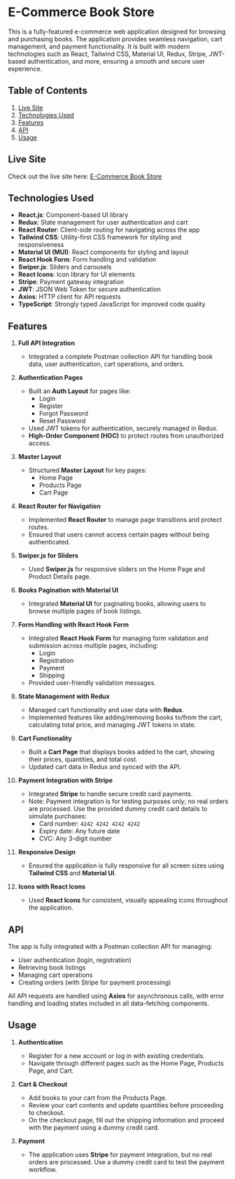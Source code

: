 # E-Commerce Book Store

This is a fully-featured e-commerce web application designed for browsing and purchasing books. The application provides seamless navigation, cart management, and payment functionality. It is built with modern technologies such as React, Tailwind CSS, Material UI, Redux, Stripe, JWT-based authentication, and more, ensuring a smooth and secure user experience.

## Table of Contents
1. [Live Site](#live-site)
2. [Technologies Used](#technologies-used)
3. [Features](#features)
4. [API](#api)
5. [Usage](#usage)

## Live Site
Check out the live site here: [E-Commerce Book Store](https://online-book-store-teal.vercel.app)

## Technologies Used
- **React.js**: Component-based UI library
- **Redux**: State management for user authentication and cart
- **React Router**: Client-side routing for navigating across the app
- **Tailwind CSS**: Utility-first CSS framework for styling and responsiveness
- **Material UI (MUI)**: React components for styling and layout
- **React Hook Form**: Form handling and validation
- **Swiper.js**: Sliders and carousels
- **React Icons**: Icon library for UI elements
- **Stripe**: Payment gateway integration
- **JWT**: JSON Web Token for secure authentication
- **Axios**: HTTP client for API requests
- **TypeScript**: Strongly typed JavaScript for improved code quality

## Features

1. **Full API Integration**
   - Integrated a complete Postman collection API for handling book data, user authentication, cart operations, and orders.
   
2. **Authentication Pages**
   - Built an **Auth Layout** for pages like:
     - Login
     - Register
     - Forgot Password
     - Reset Password
   - Used JWT tokens for authentication, securely managed in Redux.
   - **High-Order Component (HOC)** to protect routes from unauthorized access.

3. **Master Layout**
   - Structured **Master Layout** for key pages:
     - Home Page
     - Products Page
     - Cart Page

4. **React Router for Navigation**
   - Implemented **React Router** to manage page transitions and protect routes.
   - Ensured that users cannot access certain pages without being authenticated.

5. **Swiper.js for Sliders**
   - Used **Swiper.js** for responsive sliders on the Home Page and Product Details page.

6. **Books Pagination with Material UI**
   - Integrated **Material UI** for paginating books, allowing users to browse multiple pages of book listings.

7. **Form Handling with React Hook Form**
   - Integrated **React Hook Form** for managing form validation and submission across multiple pages, including:
     - Login
     - Registration
     - Payment
     - Shipping
   - Provided user-friendly validation messages.

8. **State Management with Redux**
   - Managed cart functionality and user data with **Redux**.
   - Implemented features like adding/removing books to/from the cart, calculating total price, and managing JWT tokens in state.

9. **Cart Functionality**
   - Built a **Cart Page** that displays books added to the cart, showing their prices, quantities, and total cost.
   - Updated cart data in Redux and synced with the API.

10. **Payment Integration with Stripe**
    - Integrated **Stripe** to handle secure credit card payments.
    - Note: Payment integration is for testing purposes only; no real orders are processed. Use the provided dummy credit card details to simulate purchases:
      - Card number: `4242 4242 4242 4242`
      - Expiry date: Any future date
      - CVC: Any 3-digit number

11. **Responsive Design**
    - Ensured the application is fully responsive for all screen sizes using **Tailwind CSS** and **Material UI**.

12. **Icons with React Icons**
    - Used **React Icons** for consistent, visually appealing icons throughout the application.

## API
The app is fully integrated with a Postman collection API for managing:
- User authentication (login, registration)
- Retrieving book listings
- Managing cart operations
- Creating orders (with Stripe for payment processing)

All API requests are handled using **Axios** for asynchronous calls, with error handling and loading states included in all data-fetching components.

## Usage

1. **Authentication**
   - Register for a new account or log in with existing credentials.
   - Navigate through different pages such as the Home Page, Products Page, and Cart.

2. **Cart & Checkout**
   - Add books to your cart from the Products Page.
   - Review your cart contents and update quantities before proceeding to checkout.
   - On the checkout page, fill out the shipping information and proceed with the payment using a dummy credit card.

3. **Payment**
   - The application uses **Stripe** for payment integration, but no real orders are processed. Use a dummy credit card to test the payment workflow.
   
